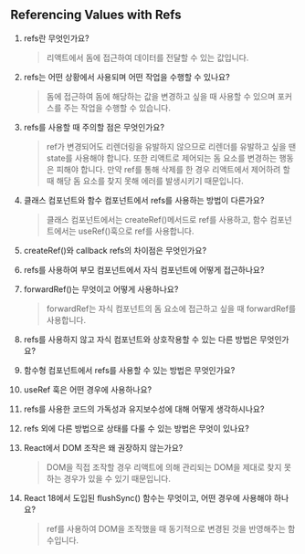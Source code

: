 ## Referencing Values with Refs

1. refs란 무엇인가요?

    > 리액트에서 돔에 접근하여 데이터를 전달할 수 있는 값입니다.

2. refs는 어떤 상황에서 사용되며 어떤 작업을 수행할 수 있나요?

    > 돔에 접근하여 돔에 해당하는 값을 변경하고 싶을 때 사용할 수 있으며 포커스를 주는 작업을 수행할 수 있습니다.

3. refs를 사용할 때 주의할 점은 무엇인가요?

    > ref가 변경되어도 리렌더링을 유발하지 않으므로 리렌더를 유발하고 싶을 땐 state를 사용해야 합니다. 또한 리액트로 제어되는 돔 요소를 변경하는 행동은 피해야 합니다. 만약 ref를 통해 삭제를 한 경우 리액트에서 제어하려 할 때 해당 돔 요소를 찾지 못해 에러를 발생시키기 때문입니다.

4. 클래스 컴포넌트와 함수 컴포넌트에서 refs를 사용하는 방법이 다른가요?

    > 클래스 컴포넌트에서는 createRef()메서드로 ref를 사용하고, 함수 컴포넌트에서는 useRef()훅으로 ref를 사용합니다.

5. createRef()와 callback refs의 차이점은 무엇인가요?
    >
6. refs를 사용하여 부모 컴포넌트에서 자식 컴포넌트에 어떻게 접근하나요?
7. forwardRef()는 무엇이고 어떻게 사용하나요?

    > forwardRef는 자식 컴포넌트의 돔 요소에 접근하고 싶을 때 forwardRef를 사용합니다.

8. refs를 사용하지 않고 자식 컴포넌트와 상호작용할 수 있는 다른 방법은 무엇인가요?
9. 함수형 컴포넌트에서 refs를 사용할 수 있는 방법은 무엇인가요?
10. useRef 훅은 어떤 경우에 사용하나요?
11. refs를 사용한 코드의 가독성과 유지보수성에 대해 어떻게 생각하시나요?
12. refs 외에 다른 방법으로 상태를 다룰 수 있는 방법은 무엇이 있나요?
13. React에서 DOM 조작은 왜 권장하지 않는가요?

    > DOM을 직접 조작할 경우 리액트에 의해 관리되는 DOM을 제대로 찾지 못하는 경우가 있을 수 있기 때문입니다.

14. React 18에서 도입된 flushSync() 함수는 무엇이고, 어떤 경우에 사용해야 하나요?
    > ref를 사용하여 DOM을 조작했을 때 동기적으로 변경된 것을 반영해주는 함수입니다.
